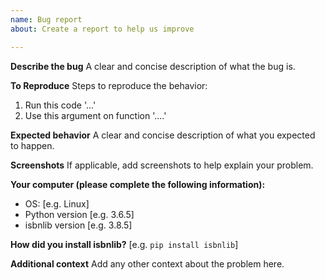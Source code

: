 ```yaml
---
name: Bug report
about: Create a report to help us improve

---
```


**Describe the bug**
A clear and concise description of what the bug is.

**To Reproduce**
Steps to reproduce the behavior:
1. Run this code '...'
2. Use this argument on function '....'

**Expected behavior**
A clear and concise description of what you expected to happen.

**Screenshots**
If applicable, add screenshots to help explain your problem.

**Your computer (please complete the following information):**
 - OS: [e.g. Linux]
 - Python version [e.g. 3.6.5]
 - isbnlib version [e.g. 3.8.5]

**How did you install isbnlib?**
[e.g. `pip install isbnlib`]

**Additional context**
Add any other context about the problem here.

